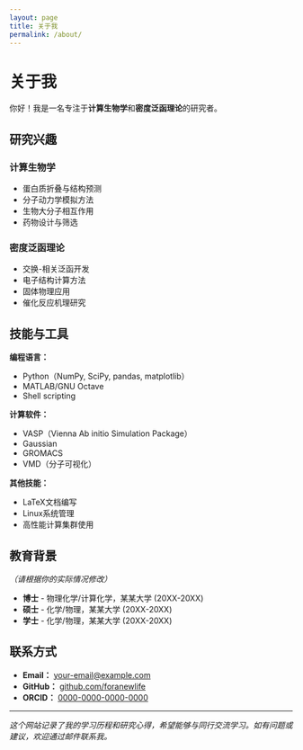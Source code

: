 ```yaml
---
layout: page
title: 关于我
permalink: /about/
---
```


# 关于我

你好！我是一名专注于**计算生物学**和**密度泛函理论**的研究者。

## 研究兴趣

### 计算生物学
- 蛋白质折叠与结构预测
- 分子动力学模拟方法
- 生物大分子相互作用
- 药物设计与筛选

### 密度泛函理论
- 交换-相关泛函开发
- 电子结构计算方法
- 固体物理应用
- 催化反应机理研究

## 技能与工具

**编程语言：**
- Python（NumPy, SciPy, pandas, matplotlib）
- MATLAB/GNU Octave
- Shell scripting

**计算软件：**
- VASP（Vienna Ab initio Simulation Package）
- Gaussian
- GROMACS
- VMD（分子可视化）

**其他技能：**
- LaTeX文档编写
- Linux系统管理
- 高性能计算集群使用

## 教育背景

*（请根据你的实际情况修改）*

- **博士** - 物理化学/计算化学，某某大学 (20XX-20XX)
- **硕士** - 化学/物理，某某大学 (20XX-20XX)
- **学士** - 化学/物理，某某大学 (20XX-20XX)

## 联系方式

- **Email：** your-email@example.com
- **GitHub：** [github.com/foranewlife](https://github.com/foranewlife)
- **ORCID：** [0000-0000-0000-0000](https://orcid.org/0000-0000-0000-0000)

---

*这个网站记录了我的学习历程和研究心得，希望能够与同行交流学习。如有问题或建议，欢迎通过邮件联系我。*